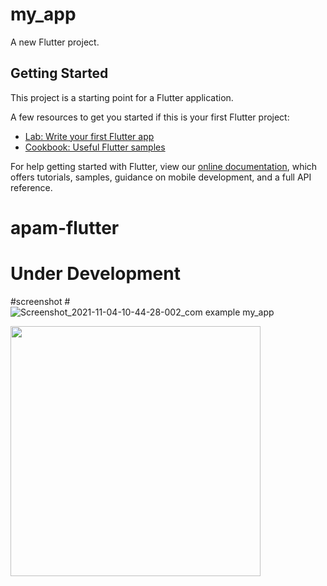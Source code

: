 # my_app

A new Flutter project.

## Getting Started

This project is a starting point for a Flutter application.

A few resources to get you started if this is your first Flutter project:

- [Lab: Write your first Flutter app](https://flutter.dev/docs/get-started/codelab)
- [Cookbook: Useful Flutter samples](https://flutter.dev/docs/cookbook)

For help getting started with Flutter, view our
[online documentation](https://flutter.dev/docs), which offers tutorials,
samples, guidance on mobile development, and a full API reference.
# apam-flutter

# Under Development

#screenshot
#![Screenshot_2021-11-04-10-44-28-002_com example my_app](https://user-images.githubusercontent.com/38060397/141743074-40172a46-e7ba-4ab4-a358-c36487c846d7.jpg)

<a href="url"><img src="https://user-images.githubusercontent.com/38060397/141743074-40172a46-e7ba-4ab4-a358-c36487c846d7.jpg" align="left" height="400" width="auto" ></a>
